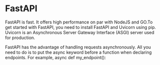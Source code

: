 # FastAPI

FastAPI is fast. It offers high performance on par with NodeJS and GO.To get started with FastAPI, you need to install FastAPI and Uvicorn using pip. Uvicorn is an Asynchronous Server Gateway Interface (ASGI) server used for production.

FastAPI has the advantage of handling requests asynchronously. All you need to do is to put the async keyword before a function when declaring endpoints. For example, async def my_endpoint():
